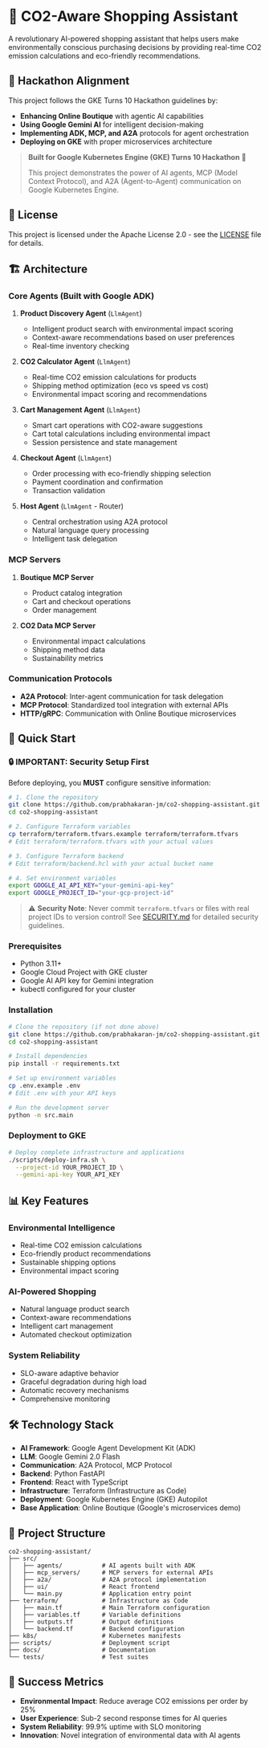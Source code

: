 # 🌱 CO2-Aware Shopping Assistant

A revolutionary AI-powered shopping assistant that helps users make environmentally conscious purchasing decisions by providing real-time CO2 emission calculations and eco-friendly recommendations.

## 🎯 Hackathon Alignment

This project follows the GKE Turns 10 Hackathon guidelines by:
- **Enhancing Online Boutique** with agentic AI capabilities
- **Using Google Gemini AI** for intelligent decision-making
- **Implementing ADK, MCP, and A2A** protocols for agent orchestration
- **Deploying on GKE** with proper microservices architecture

> **Built for Google Kubernetes Engine (GKE) Turns 10 Hackathon** 🎉
> 
> This project demonstrates the power of AI agents, MCP (Model Context Protocol), and A2A (Agent-to-Agent) communication on Google Kubernetes Engine.

## 📄 License

This project is licensed under the Apache License 2.0 - see the [LICENSE](LICENSE) file for details.

## 🏗️ Architecture

### Core Agents (Built with Google ADK)

1. **Product Discovery Agent** (`LlmAgent`)
   - Intelligent product search with environmental impact scoring
   - Context-aware recommendations based on user preferences
   - Real-time inventory checking

2. **CO2 Calculator Agent** (`LlmAgent`)
   - Real-time CO2 emission calculations for products
   - Shipping method optimization (eco vs speed vs cost)
   - Environmental impact scoring and recommendations

3. **Cart Management Agent** (`LlmAgent`)
   - Smart cart operations with CO2-aware suggestions
   - Cart total calculations including environmental impact
   - Session persistence and state management

4. **Checkout Agent** (`LlmAgent`)
   - Order processing with eco-friendly shipping selection
   - Payment coordination and confirmation
   - Transaction validation

5. **Host Agent** (`LlmAgent` - Router)
   - Central orchestration using A2A protocol
   - Natural language query processing
   - Intelligent task delegation

### MCP Servers

1. **Boutique MCP Server**
   - Product catalog integration
   - Cart and checkout operations
   - Order management

2. **CO2 Data MCP Server**
   - Environmental impact calculations
   - Shipping method data
   - Sustainability metrics

### Communication Protocols

- **A2A Protocol**: Inter-agent communication for task delegation
- **MCP Protocol**: Standardized tool integration with external APIs
- **HTTP/gRPC**: Communication with Online Boutique microservices

## 🚀 Quick Start

### 🔒 **IMPORTANT: Security Setup First**

Before deploying, you **MUST** configure sensitive information:

```bash
# 1. Clone the repository
git clone https://github.com/prabhakaran-jm/co2-shopping-assistant.git
cd co2-shopping-assistant

# 2. Configure Terraform variables
cp terraform/terraform.tfvars.example terraform/terraform.tfvars
# Edit terraform/terraform.tfvars with your actual values

# 3. Configure Terraform backend
# Edit terraform/backend.hcl with your actual bucket name

# 4. Set environment variables
export GOOGLE_AI_API_KEY="your-gemini-api-key"
export GOOGLE_PROJECT_ID="your-gcp-project-id"
```

> ⚠️ **Security Note**: Never commit `terraform.tfvars` or files with real project IDs to version control! See [SECURITY.md](SECURITY.md) for detailed security guidelines.

### Prerequisites
- Python 3.11+
- Google Cloud Project with GKE cluster
- Google AI API key for Gemini integration
- kubectl configured for your cluster

### Installation

```bash
# Clone the repository (if not done above)
git clone https://github.com/prabhakaran-jm/co2-shopping-assistant.git
cd co2-shopping-assistant

# Install dependencies
pip install -r requirements.txt

# Set up environment variables
cp .env.example .env
# Edit .env with your API keys

# Run the development server
python -m src.main
```

### Deployment to GKE

```bash
# Deploy complete infrastructure and applications
./scripts/deploy-infra.sh \
  --project-id YOUR_PROJECT_ID \
  --gemini-api-key YOUR_API_KEY
```

## 📊 Key Features

### Environmental Intelligence
- Real-time CO2 emission calculations
- Eco-friendly product recommendations
- Sustainable shipping options
- Environmental impact scoring

### AI-Powered Shopping
- Natural language product search
- Context-aware recommendations
- Intelligent cart management
- Automated checkout optimization

### System Reliability
- SLO-aware adaptive behavior
- Graceful degradation during high load
- Automatic recovery mechanisms
- Comprehensive monitoring

## 🛠️ Technology Stack

- **AI Framework**: Google Agent Development Kit (ADK)
- **LLM**: Google Gemini 2.0 Flash
- **Communication**: A2A Protocol, MCP Protocol
- **Backend**: Python FastAPI
- **Frontend**: React with TypeScript
- **Infrastructure**: Terraform (Infrastructure as Code)
- **Deployment**: Google Kubernetes Engine (GKE) Autopilot
- **Base Application**: Online Boutique (Google's microservices demo)

## 📁 Project Structure

```
co2-shopping-assistant/
├── src/
│   ├── agents/           # AI agents built with ADK
│   ├── mcp_servers/      # MCP servers for external APIs
│   ├── a2a/              # A2A protocol implementation
│   ├── ui/               # React frontend
│   └── main.py           # Application entry point
├── terraform/            # Infrastructure as Code
│   ├── main.tf           # Main Terraform configuration
│   ├── variables.tf      # Variable definitions
│   ├── outputs.tf        # Output definitions
│   └── backend.tf        # Backend configuration
├── k8s/                  # Kubernetes manifests
├── scripts/              # Deployment script
├── docs/                 # Documentation
└── tests/                # Test suites
```

## 🎯 Success Metrics

- **Environmental Impact**: Reduce average CO2 emissions per order by 25%
- **User Experience**: Sub-2 second response times for AI queries
- **System Reliability**: 99.9% uptime with SLO monitoring
- **Innovation**: Novel integration of environmental data with AI agents



